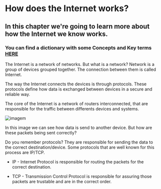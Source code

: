# How does the Internet works?
## In this chapter we're going to learn more about how the Internet we know works.
### You can find a dictionary with some Concepts and Key terms [HERE](/dictionary.md)
The Internet is a network of networks. But what is a network?
Network is a group of devices grouped together. The connection between them is called Internet.

The way the Internet connects the devices is through protocols. These protocols define how data is exchanged between devices in a secure and reliable way.

The core of the Internet is a network of routers interconnected, that are responsible for the traffic between differents devices and systems.


![imagem](https://github.com/heloisafarias/back-end-studies/assets/86490011/f5c26ba7-2fa5-400b-ac9d-5e1673eb6215)


In this image we can see how data is send to another device. But how are these packets being sent correctly?

Do you remember protocols? They are responsible for sending the data to the correct destination/device. Some protocols that are well known for this process are IP/TCP.

* IP - Internet Protocol is responsible for routing the packets for the correct destination.


* TCP - Transmission Control Protocol is responsible for assuring those packets are trustable and are in the correct order.
